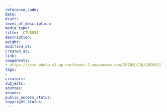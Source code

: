 ```yaml
---
reference_code: 
date: 
draft: 
level_of_description: 
media_type: 
title: _CTU6058
description: 
weight: 
modified_at: 
created_at: 
link: 
components:
- https://kctu-photo.s3.ap-northeast-2.amazonaws.com/2020년/1월/20200117_경마기수+문중원+열사+문재해결+촉구+오체투지+1일차/_CTU6058.jpg
tags:
- 
creators: 
subjects: 
sources: 
venues: 
public_access_status: 
copyright_status: 
---
```

